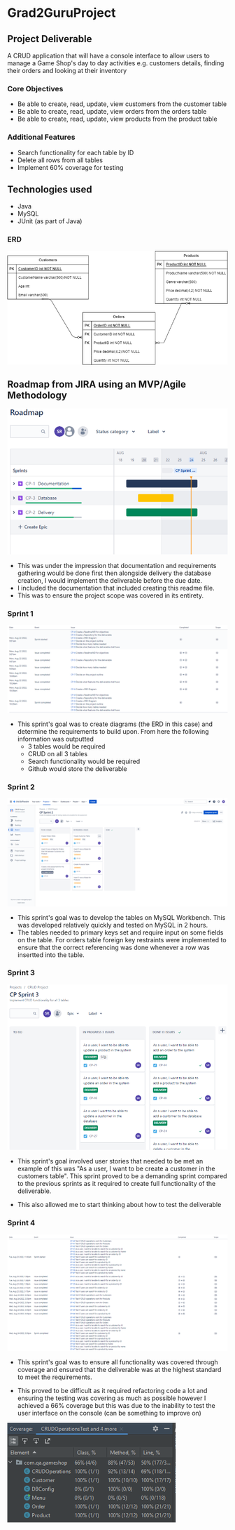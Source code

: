 # Grad2GuruProject

## Project Deliverable

A CRUD application that will have a console interface to allow users to manage a Game Shop's day to day activities e.g. customers details, finding their orders and looking at their inventory 

### Core Objectives
 - Be able to create, read, update, view customers from the customer table
 - Be able to create, read, update, view orders from the orders table
 - Be able to create, read, update, view products from the product table

### Additional Features
 - Search functionality for each table by ID
 - Delete all rows from all tables
 - Implement 60% coverage for testing

## Technologies used
- Java
- MySQL
- JUnit (as part of Java)

### ERD

![](gitResources/Project%20ERD.png)

 
 ## Roadmap from JIRA using an MVP/Agile Methodology
 
 ![](gitResources/Roadmap.png)
 
 - This was under the impression that documentation and requirements gathering would be done first then alongside delivery the database creation, I would implement the deliverable before the due date.
 - I included the documentation that included creating this readme file.
 - This was to ensure the project scope was covered in its entirety.
 
 ### Sprint 1
 
 ![](gitResources/Sprint1.png)
 
 - This sprint's goal was to create diagrams (the ERD in this case) and determine the requirements to build upon. From here the following information was outputted
   - 3 tables would be required
   - CRUD on all 3 tables
   - Search functionality would be required
   - Github would store the deliverable
 
 ### Sprint 2
 
 ![](gitResources/Sprint2.png)
 
 - This sprint's goal was to develop the tables on MySQL Workbench. This was developed relatively quickly and tested on MySQL in 2 hours. 
 - The tables needed to primary keys set and require input on some fields on the table. For orders table foreign key restraints were implemented to ensure that the correct referencing was done whenever a row was insertted into the table.
 
 ### Sprint 3
 
 ![](gitResources/Sprint%203.png)
 
 - This sprint's goal involved user stories that needed to be met an example of this was "As a user, I want to be create a customer in the customers table". This sprint proved to be a demanding sprint compared to the previous sprints as it required to create full functionality of the deliverable.
 
 - This also allowed me to start thinking about how to test the deliverable
 
 
 ### Sprint 4
 
 ![](gitResources/Sprint4.png)
 
 - This sprint's goal was to ensure all functionality was covered through coverage and ensured that the deliverable was at the highest standard to meet the requirements.
 
 - This proved to be difficult as it required refactoring code a lot and ensuring the testing was covering as much as possible however I achieved a 66% coverage but this was due to the inability to test the user interface on the console (can be something to improve on)
 
 ![](gitResources/CodeCoverage.png)
 
